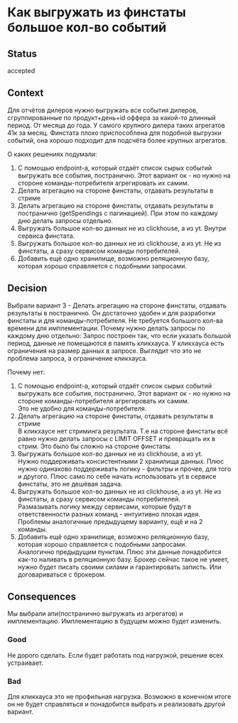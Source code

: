 # Как выгружать из финстаты большое кол-во событий

## Status

accepted

## Context
Для отчётов дилеров нужно выгружать все события дилеров, сгруппированные
по продукт+день+id оффера за какой-то длинный период. От месяца до года.
У самого крупного дилера таких агрегатов 41к за месяц.
Финстата плохо приспособлена для подобной выгрузки событий, она хорошо подходит для подсчёта более крупных агрегатов.

О каких решениях подумали:
1. С помощью endpoint-a, который отдаёт список сырых событий выгружать все события, постранично.
Этот вариант ок - но нужно на стороне команды-потребителя агрегировать их самим.
2. Делать агрегацию на стороне финстаты, отдавать результаты в стриме
3. Делать агрегацию на стороне финстаты, отдавать результаты в постранично (getSpendings с пагинацией).
   При этом по каждому дню делать запросы отдельно.
4. Выгружать большое кол-во данных не из clickhouse, а из yt. Внутри сервиса финстата.
5. Выгружать большое кол-во данных не из clickhouse, а из yt. Не из финстаты, а сразу сервисом команды потребителей.
6. Добавить ещё одно хранилище, возможно реляционную базу, которая хорошо справляется с подобными запросами.

## Decision
Выбрали вариант 3 - Делать агрегацию на стороне финстаты, отдавать результаты в постранично.
Он достаточно удобен и для разработки финстаты и для команды-потребителя. Не требуется большого кол-ва
времени для имплементации.
Почему нужно делать запросы по каждому дню отдельно:
Запрос построен так, что если указать большой период, данные не помещаются в память кликхауса.
У кликхауса есть ограничения на размер данных в запросе. 
Выглядит что это не проблема запроса, а ограничение кликхауса. 

Почему нет:
1. С помощью endpoint-a, который отдаёт список сырых событий выгружать все события, постранично.
   Этот вариант ок - но нужно на стороне команды-потребителя агрегировать их самим.<br/>
   Это не удобно для команды-потребителя.
2. Делать агрегацию на стороне финстаты, отдавать результаты в стриме <br/>
   В кликхаусе нет стриминга результата. Т.е на стороне финстаты всё равно нужно делать запросы
   с LIMIT OFFSET и превращать их в стрим. Это было бы сложно на стороне финстаты.
4. Выгружать большое кол-во данных не из clickhouse, а из yt.<br/>
   Нужно поддерживать консистентными 2 хранилища данных. Плюс нужно одинаково поддерживать
   логику - фильтры и прочее, для того и другого. Плюс само по себе начать использовать yt в сервисе
   финстаты, это не дешёвая задача.
5. Выгружать большое кол-во данных не из clickhouse, а из yt. Не из финстаты, а сразу сервисом команды потребителей.<br/>
   Размазывать логику между сервисами, которые будут в ответственности разных команд - интуитивно плохая идея.
   Проблемы аналогичные предыдущему варианту, ещё и на 2 команды.
6. Добавить ещё одно хранилище, возможно реляционную базу, которая хорошо справляется с подобными запросами.<br/>
   Аналогично предыдущим пунктам. Плюс эти данные понадобится как-то наливать в реляционную базу. Брокер сейчас такое не умеет,
   нужно будет писать своими силами и гарантировать записть. Или договариваться с брокером.

## Consequences
Мы выбрали апи(постранично выгружать из агрегатов) и имплементацию.
Имплементацию в будущем можно будет изменить.

### Good
Не дорого сделать. Если будет работать под нагрузкой, решение всех устраивает.

### Bad
Для кликхауса это не профильная нагрузка. Возможно в конечном итоге он не будет справляться
и понадобится выбрать и реализовать другой вариант.